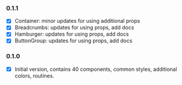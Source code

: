 ### 0.1.1
+ [x] Container: minor updates for using additional props
+ [x] Breadcrumbs: updates for using props, add docs
+ [x] Hamburger: updates for using props, add docs
+ [x] ButtonGroup: updates for using props, add docs

### 0.1.0
+ [x] Initial version, contains 40 components, common styles, additional colors, routines.
